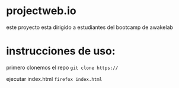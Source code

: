 # projectweb.io
este proyecto esta dirigido a estudiantes del bootcamp de awakelab

# instrucciones de uso:
primero clonemos el repo
    `git clone https://`

ejecutar index.html
    `firefox index.html`

